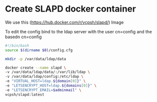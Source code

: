 # Create SLAPD docker container
We use this (https://hub.docker.com/r/vcpsh/slapd/) Image

To edit the config bind to the ldap server with the user cn=config and the basedn cn=config

``` bash
#!/bin/bash
source $(dirname $0)/config.cfg

mkdir -p /var/data/ldap/data

docker create --name slapd \
-v /var/data/ldap/data/:/var/lib/ldap \
-v /var/data/ldap/config:/etc/ldap \
-e "VIRTUAL_HOST=ldap.${domain[0]}" \
-e "LETSENCRYPT_HOST=ldap.${domains[0]}" \
-e "LETSENCRYPT_EMAIL=$adminmail" \
vcpsh/slapd:latest
```
